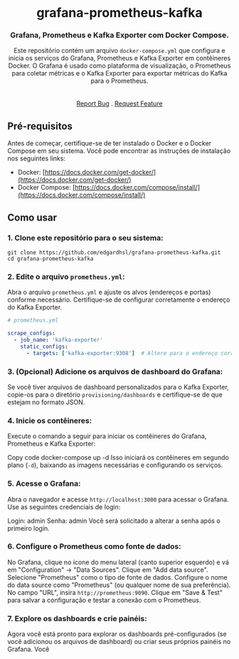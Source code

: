 <br/>
<p align="center">
  <h1 align="center">grafana-prometheus-kafka</h1>

  <h3 align="center">Grafana, Prometheus e Kafka Exporter com Docker Compose.</h3>

  <p align="center">
  Este repositório contém um arquivo <code>docker-compose.yml</code> que configura e inicia os serviços do Grafana, Prometheus e Kafka Exporter em contêineres Docker. O Grafana é usado como plataforma de visualização, o Prometheus para coletar métricas e o Kafka Exporter para exportar métricas do Kafka para o Prometheus.
    <br/>
    <br/>
    <br/>
    <a href="https://github.com/edgardhsl/grafana-prometheus-kafka/issues">Report Bug</a>
    .
    <a href="https://github.com/edgardhsl/grafana-prometheus-kafka/issues">Request Feature</a>
  </p>
</p>

## Pré-requisitos

Antes de começar, certifique-se de ter instalado o Docker e o Docker Compose em seu sistema. Você pode encontrar as instruções de instalação nos seguintes links:

- Docker: [https://docs.docker.com/get-docker/](https://docs.docker.com/get-docker/)
- Docker Compose: [https://docs.docker.com/compose/install/](https://docs.docker.com/compose/install/)

## Como usar

### 1. Clone este repositório para o seu sistema:

```
git clone https://github.com/edgardhsl/grafana-prometheus-kafka.git
cd grafana-prometheus-kafka
```

### 2. Edite o arquivo `prometheus.yml`:

Abra o arquivo `prometheus.yml` e ajuste os alvos (endereços e portas) conforme necessário. Certifique-se de configurar corretamente o endereço do Kafka Exporter.

```yaml
# prometheus.yml

scrape_configs:
  - job_name: 'kafka-exporter'
    static_configs:
      - targets: ['kafka-exporter:9308']  # Altere para o endereço correto do Kafka Exporter
```

### 3. (Opcional) Adicione os arquivos de dashboard do Grafana:

Se você tiver arquivos de dashboard personalizados para o Kafka Exporter, copie-os para o diretório `provisioning/dashboards` e certifique-se de que estejam no formato JSON.

### 4. Inicie os contêineres:

Execute o comando a seguir para iniciar os contêineres do Grafana, Prometheus e Kafka Exporter:

Copy code
docker-compose up -d
Isso iniciará os contêineres em segundo plano (`-d`), baixando as imagens necessárias e configurando os serviços.

### 5. Acesse o Grafana:

Abra o navegador e acesse `http://localhost:3000` para acessar o Grafana. Use as seguintes credenciais de login:

Login: admin
Senha: admin
Você será solicitado a alterar a senha após o primeiro login.

### 6. Configure o Prometheus como fonte de dados:

No Grafana, clique no ícone do menu lateral (canto superior esquerdo) e vá em "Configuration" -> "Data Sources".
Clique em "Add data source".
Selecione "Prometheus" como o tipo de fonte de dados.
Configure o nome do data source como "Prometheus" (ou qualquer nome de sua preferência).
No campo "URL", insira `http://prometheus:9090`.
Clique em "Save & Test" para salvar a configuração e testar a conexão com o Prometheus.

### 7. Explore os dashboards e crie painéis:
Agora você está pronto para explorar os dashboards pré-configurados (se você adicionou os arquivos de dashboard) ou criar seus próprios painéis no Grafana. Você
